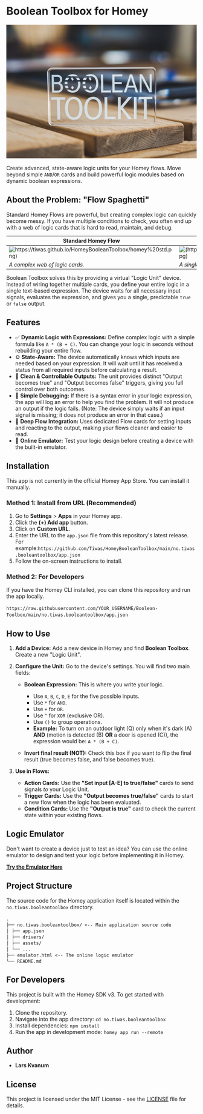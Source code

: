 # Boolean Toolbox for Homey

![Boolean Toolbox Icon](no.tiwas.booleantoolbox/assets/images/xlarge.jpeg)

Create advanced, state-aware logic units for your Homey flows. Move beyond simple `AND`/`OR` cards and build powerful logic modules based on dynamic boolean expressions.

## About the Problem: "Flow Spaghetti"

Standard Homey Flows are powerful, but creating complex logic can quickly become messy. If you have multiple conditions to check, you often end up with a web of logic cards that is hard to read, maintain, and debug.

| Standard Homey Flow | With Boolean Toolbox |
| --- | --- |
| ![https://tiwas.github.io/HomeyBooleanToolbox/homey%20std.png)](https://tiwas.github.io/HomeyBooleanToolbox/homey%20std.png) | ![(https://tiwas.github.io/HomeyBooleanToolbox/logic%20unit.jpg)](https://tiwas.github.io/HomeyBooleanToolbox/logic%20unit.jpg) |
| *A complex web of logic cards.* | *A single Logic Unit provides a clean, controllable result.* |

Boolean Toolbox solves this by providing a virtual "Logic Unit" device. Instead of wiring together multiple cards, you define your entire logic in a single text-based expression. The device waits for all necessary input signals, evaluates the expression, and gives you a single, predictable `true` or `false` output.

## Features

- ✅ **Dynamic Logic with Expressions:** Define complex logic with a simple formula like `A * (B + C)`. You can change your logic in seconds without rebuilding your entire flow.
- ⚙️ **State-Aware:** The device automatically knows which inputs are needed based on your expression. It will wait until it has received a status from all required inputs before calculating a result.
- 🔄 **Clean & Controllable Outputs:** The unit provides distinct "Output becomes true" and "Output becomes false" triggers, giving you full control over both outcomes.
- 🐞 **Simple Debugging:** If there is a syntax error in your logic expression, the app will log an error to help you find the problem. It will not produce an output if the logic fails. (Note: The device simply waits if an input signal is missing; it does not produce an error in that case.)
- 🔗 **Deep Flow Integration:** Uses dedicated Flow cards for setting inputs and reacting to the output, making your flows cleaner and easier to read.
- 🧪 **Online Emulator:** Test your logic design before creating a device with the built-in emulator.

## Installation

This app is not currently in the official Homey App Store. You can install it manually.

### Method 1: Install from URL (Recommended)

1. Go to **Settings** &gt; **Apps** in your Homey app.
2. Click the **(+) Add app** button.
3. Click on **Custom URL**.
4. Enter the URL to the `app.json` file from this repository's latest release. For example:`https://github.com/Tiwas/HomeyBooleanToolbox/main/no.tiwas.booleantoolbox/app.json`
5. Follow the on-screen instructions to install.

### Method 2: For Developers

If you have the Homey CLI installed, you can clone this repository and run the app locally.

`https://raw.githubusercontent.com/YOUR_USERNAME/Boolean-Toolbox/main/no.tiwas.booleantoolbox/app.json`

## How to Use

1. **Add a Device:** Add a new device in Homey and find **Boolean Toolbox**. Create a new "Logic Unit".
2. **Configure the Unit:** Go to the device's settings. You will find two main fields:

    - **Boolean Expression:** This is where you write your logic.

        - Use `A`, `B`, `C`, `D`, `E` for the five possible inputs.
        - Use `*` for `AND`.
        - Use `+` for `OR`.
        - Use `^` for `XOR` (exclusive OR).
        - Use `()` to group operations.
        - **Example:** To turn on an outdoor light (Q) only when it's dark (A) **AND** (motion is detected (B) **OR** a door is opened (C)), the expression would be: `A * (B + C)`.
    - **Invert final result (NOT):** Check this box if you want to flip the final result (true becomes false, and false becomes true).
3. **Use in Flows:**

    - **Action Cards:** Use the **"Set input [A-E] to true/false"** cards to send signals *to* your Logic Unit.
    - **Trigger Cards:** Use the **"Output becomes true/false"** cards to start a new flow when the logic has been evaluated.
    - **Condition Cards:** Use the **"Output is true"** card to check the current state within your existing flows.

## Logic Emulator

Don't want to create a device just to test an idea? You can use the online emulator to design and test your logic before implementing it in Homey.

[**Try the Emulator Here**](https://tiwas.github.io/HomeyBooleanToolbox/emulator.html "null")

## Project Structure

The source code for the Homey application itself is located within the `no.tiwas.booleantoolbox` directory.

```
.
├── no.tiwas.booleantoolbox/ <-- Main application source code
│ ├── app.json
│ ├── drivers/
│ ├── assets/
│ └── ...
├── emulator.html <-- The online logic emulator
└── README.md
```
## For Developers

This project is built with the Homey SDK v3. To get started with development:

1. Clone the repository.
2. Navigate into the app directory: `cd no.tiwas.booleantoolbox`
3. Install dependencies: `npm install`
4. Run the app in development mode: `homey app run --remote`

## Author

- **Lars Kvanum**

## License

This project is licensed under the MIT License - see the [LICENSE](https://www.google.com/search?q=LICENSE "null") file for details.